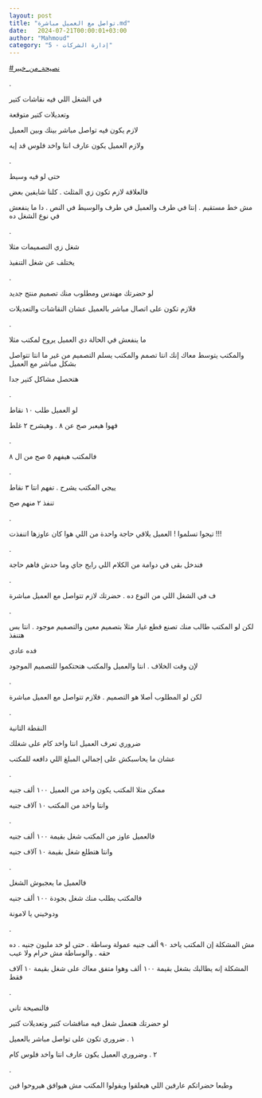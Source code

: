 ```yaml
---
layout: post
title: "تواصل مع العميل مباشرة.md"
date:   2024-07-21T00:00:01+03:00
author: "Mahmoud"
category: "5 - إدارة الشركات"
---
```

[<u>\#نصيحة_من_خبير</u>](https://www.facebook.com/hashtag/%D9%86%D8%B5%D9%8A%D8%AD%D8%A9_%D9%85%D9%86_%D8%AE%D8%A8%D9%8A%D8%B1?__eep__=6&__cft__%5b0%5d=AZWF38LHCJlvmdD0ns7TNV6K4dZVjSJsWcudFX6AKb4k7jZf5F-56_66pWRJ1Hc60nSsxJS_QxoHbbbPLs96KuXyoU3SxcTiFGrqfUhZgI4OPKnjCYf7qvZPN8W39ogel3eEDoZxYE0OvHCdBg4wW_iZFscUHlKKMw4AySiexit4ug&__tn__=*NK-R)

.

في الشغل اللي فيه نقاشات كتير

وتعديلات كتير متوقعة

لازم يكون فيه تواصل مباشر بينك وبين العميل

ولازم العميل يكون عارف انتا واخد فلوس قد إيه

.

حتى لو فيه وسيط

فالعلاقة لازم تكون زي المثلث . كلنا شايفين بعض

مش خط مستقيم . إنتا في طرف والعميل في طرف والوسيط في
النص . دا ما ينفعش في نوع الشغل ده

.

شغل زي التصميمات مثلا

يختلف عن شغل التنفيذ

.

لو حضرتك مهندس ومطلوب منك تصميم منتج جديد

فلازم تكون على اتصال مباشر بالعميل عشان النقاشات
والتعديلات

.

ما ينفعش في الحالة دي العميل يروح لمكتب مثلا

والمكتب يتوسط معاك إنك انتا تصمم والمكتب يسلم التصميم من
غير ما انتا تتواصل بشكل مباشر مع العميل

هتحصل مشاكل كتير جدا

.

لو العميل طلب ١٠ نقاط

فهوا هيعبر صح عن ٨ . وهيشرح ٢ غلط

.

فالمكتب هيفهم ٥ صح من ال ٨

.

ييجي المكتب يشرح . تفهم انتا ٣ نقاط

تنفذ ٢ منهم صح

.

تيجوا تسلموا ! العميل يلاقي حاجة واحدة من اللي هوا كان
عاوزها اتنفذت !!!

.

فندخل بقى في دوامة من الكلام اللي رايح جاي وما حدش فاهم
حاجة

.

ف في الشغل اللي من النوع ده . حضرتك لازم تتواصل مع
العميل مباشرة

.

لكن لو المكتب طالب منك تصنع قطع غيار مثلا بتصميم معين
والتصميم موجود . انتا بس هتنفذ

فده عادي

لإن وقت الخلاف . انتا والعميل والمكتب هتحتكموا للتصميم
الموجود

.

لكن لو المطلوب أصلا هو التصميم . فلازم تتواصل مع العميل
مباشرة

.

النقطة التانية

ضروري تعرف العميل انتا واخد كام على شغلك

عشان ما يحاسبكش على إجمالي المبلغ اللي دافعه
للمكتب

.

ممكن مثلا المكتب يكون واخد من العميل ١٠٠ ألف جنيه

وانتا واخد من المكتب ١٠ آلاف جنيه

.

فالعميل عاوز من المكتب شغل بقيمة ١٠٠ ألف جنيه

وانتا هتطلع شغل بقيمة ١٠ آلاف جنيه

.

فالعميل ما يعجبوش الشغل

فالمكتب يطلب منك شغل بجودة ١٠٠ ألف جنيه

ودوخيني يا لامونة

.

مش المشكلة إن المكتب ياخد ٩٠ ألف جنيه عمولة وساطة . حتى
لو خد مليون جنيه . ده حقه . والوساطة مش حرام ولا عيب

المشكلة إنه يطالبك بشغل بقيمة ١٠٠ ألف وهوا متفق معاك على
شغل بقيمة ١٠ آلاف فقط

.

فالنصيحة تاني

لو حضرتك هتعمل شغل فيه مناقشات كتير وتعديلات كتير

١ . ضروري تكون على تواصل مباشر
بالعميل

٢ . وضروري العميل يكون عارف انتا
واخد فلوس كام

.

وطبعا حضراتكم عارفين اللي هيعلقوا ويقولوا المكتب مش
هيوافق هيروحوا فين
